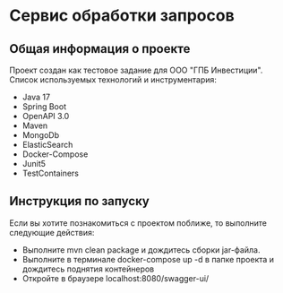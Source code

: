 # Сервис обработки запросов

## Общая информация о проекте
Проект создан как тестовое задание для ООО "ГПБ Инвестиции". Список используемых технологий и инструментария:

* Java 17
* Spring Boot
* OpenAPI 3.0
* Maven
* MongoDb
* ElasticSearch
* Docker-Compose
* Junit5
* TestContainers

## Инструкция по запуску
Если вы хотите познакомиться с проектом поближе, то выполните следующие действия:

* Выполните mvn clean package и дождитесь сборки jar-файла.
* Выполните в терминале docker-compose up -d в папке проекта и дождитесь поднятия контейнеров
* Откройте в браузере localhost:8080/swagger-ui/

